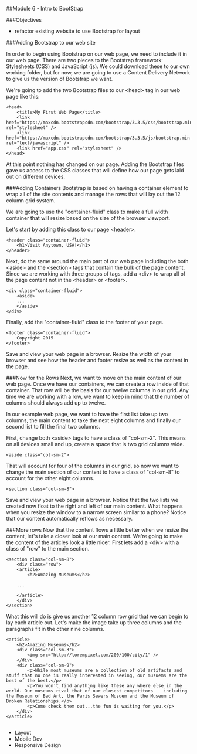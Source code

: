 ﻿##Module 6 - Intro to BootStrap

###Objectives
 - refactor existing website to use Bootstrap for layout

###Adding Bootstrap to our web site

In order to begin using Bootstrap on our web page, we need to include it in our web page. There are two pieces to the Bootstrap framework: Stylesheets (CSS) and JavaScript (js). We could download these to our own working folder, but for now, we are going to use a Content Delivery Network to give us the version of Bootstrap we want.

We're going to add the two Bootstrap files to our \<head> tag in our web page like this:

````
<head>
	<title>My First Web Page</title>
	<link href="https://maxcdn.bootstrapcdn.com/bootstrap/3.3.5/css/bootstrap.min.css" rel="stylesheet" />
	<link href="https://maxcdn.bootstrapcdn.com/bootstrap/3.3.5/js/bootstrap.min.jss" rel="text/javascript" />
	<link href="app.css" rel="stylesheet" />
</head>

````

At this point nothing has changed on our page. Adding the Bootstrap files gave us access to the CSS classes that will define how our page gets laid out on different devices.

###Adding Containers
Bootstrap is based on having a container element to wrap all of the site contents and manage the rows that will lay out the 12 column grid system.

We are going to use the "container-fluid" class to make a full width container that will resize based on the size of the browser viewport.

Let's start by adding this class to our page \<header>.

````
<header class="container-fluid">
	<h1>Visit Anytown, USA!</h1>
</header>
````

Next, do the same around the main part of our web page including the both \<aside> and the \<section> tags that contain the bulk of the page content. Since we are working with three groups of tags, add a \<div> to wrap all of the page content not in the \<header> or \<footer>.

````
<div class="container-fluid">
	<aside>
	...
	</aside>
</div>
````

Finally, add the "container-fluid" class to the footer of your page.

````
<footer class="container-fluid">
	Copyright 2015
</footer>
````

Save and view your web page in a browser. Resize the width of your browser and see how the header and footer resize as well as the content in the page.

###Now for the Rows
Next, we want to move on the main content of our web page. Once we have our containers, we can create a row inside of that container. That row will be the basis for our twelve columns in our grid. Any time we are working with a row, we want to keep in mind that the number of columns should always add up to twelve.

In our example web page, we want to have the first list take up two columns, the main content to take the next eight columns and finally our second list to fill the final two columns.

First, change both \<aside> tags to have a class of "col-sm-2". This means on all devices small and up, create a space that is two grid columns wide.

````
<aside class="col-sm-2">
````
That will account for four of the columns in our grid, so now we want to change the main section of our content to have a class of "col-sm-8" to account for the other eight columns.

````
<section class="col-sm-8">
````

Save and view your web page in a browser. Notice that the two lists we created now float to the right and left of our main content. What happens when you resize the window to a narrow screen similar to a phone? Notice that our content automatically reflows as necessary.

###More rows
Now that the content flows a little better when we resize the content, let's take a closer look at our main content.
We're going to make the content of the articles look a little nicer. First lets add a \<div> with a class of "row" to the main section.

````
<section class="col-sm-8">
	<div class="row">
	<article>
		<h2>Amazing Museums</h2>

	...

	</article>
	</div>
</section>
````

What this will do is give us another 12 column row grid that we can begin to lay each article out. Let's make the image take up three columns and the paragraphs fit in the other nine columns.

````
<article>
	<h2>Amazing Museums</h2>
	<div class="col-sm-3">
		<img src="http://lorempixel.com/200/100/city/1" />
	</div>
	<div class="col-sm-9">
		<p>While most museums are a collection of old artifacts and stuff that no one is really interested in seeing, our musuems are the best of the best.</p>
		<p>You won't find anything like these any where else in the world. Our museums rival that of our closest competitors	including the Museum of Bad Art, the Paris Sewers Musuem and the Museum of Broken Relationships.</p>
		<p>Come check them out...the fun is waiting for you.</p>
	</div>
</article>


````

- Layout
- Mobile Dev
- Responsive Design